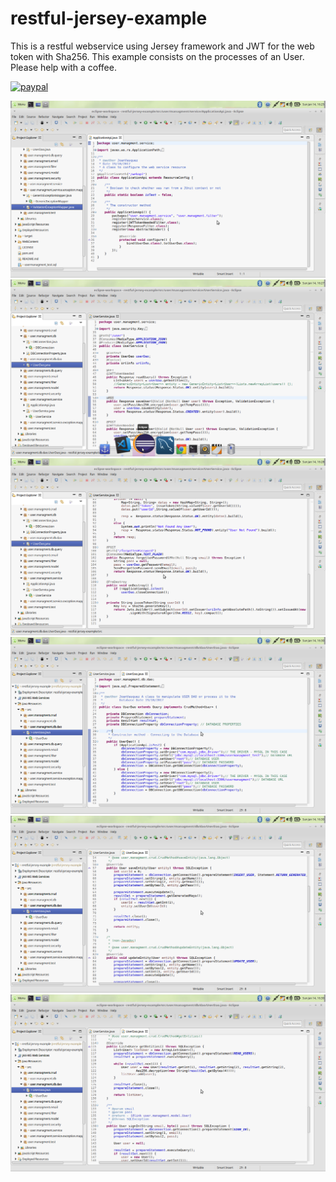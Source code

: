 # restful-jersey-example
This is a restful webservice using Jersey framework and JWT for the web token with Sha256. This example consists on the processes of an User. Please help with a coffee.

[![paypal](https://www.paypalobjects.com/en_US/i/btn/btn_donateCC_LG.gif)](https://www.paypal.com/cgi-bin/webscr?cmd=_s-xclick&hosted_button_id=AFSV8TQBVW6LC)

<p align="center">
    <img src="https://github.com/JoanVasquez/restful-jersey-example/blob/master/1%20restful%20jersey.png"/>
    <img src="https://github.com/JoanVasquez/restful-jersey-example/blob/master/2%20restful%20jersey.png"/>
    <img src="https://github.com/JoanVasquez/restful-jersey-example/blob/master/3%20restful%20jersey.png"/>
    <img src="https://github.com/JoanVasquez/restful-jersey-example/blob/master/4%20restful%20jersey.png"/>
    <img src="https://github.com/JoanVasquez/restful-jersey-example/blob/master/5%20restful%20jersey.png"/>
    <img src="https://github.com/JoanVasquez/restful-jersey-example/blob/master/6%20restful%20jersey.png"/>
</p>
